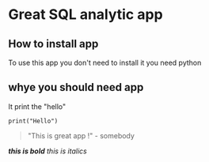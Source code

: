 # Great SQL analytic app

## How to install app

To use this app you don't need to install it you need python

## whye you should need app

It print the "hello"

```
print("Hello")
```

> "This is great app !" - somebody

***this is bold***
_this is italics_

